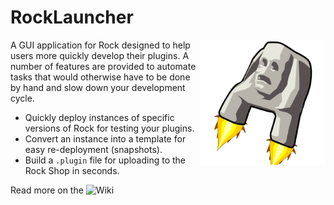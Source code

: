 # RockLauncher

<img src="./RockDevBooster/resources/RockDevBooster.svg" title="Rock Dev Booster" alt="Rock Dev Booster" width="200px" align="right">

A GUI application for Rock designed to help users more quickly develop their plugins.
A number of features are provided to automate tasks that would otherwise have to be done
by hand and slow down your development cycle.

* Quickly deploy instances of specific versions of Rock for testing your plugins.
* Convert an instance into a template for easy re-deployment (snapshots).
* Build a `.plugin` file for uploading to the Rock Shop in seconds.

Read more on the ![Wiki](https://github.com/cabal95/RockDevBooster/wiki)

